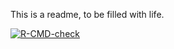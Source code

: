 This is a readme, to be filled with life.

 <!-- badges: start -->
  [![R-CMD-check](https://github.com/falkmielke/eigentoolbox/actions/workflows/R-CMD-check.yaml/badge.svg)](https://github.com/falkmielke/eigentoolbox/actions/workflows/R-CMD-check.yaml)
  <!-- badges: end --
